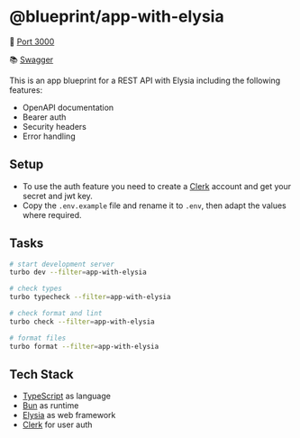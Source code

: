 # @blueprint/app-with-elysia

:electric_plug: [Port 3000](http://localhost:3000)

:books: [Swagger](http://localhost:3000/swagger)

This is an app blueprint for a REST API with Elysia including the following features:

- OpenAPI documentation
- Bearer auth
- Security headers
- Error handling

## Setup

- To use the auth feature you need to create a [Clerk](https://clerk.com) account and get your secret and jwt key.
- Copy the `.env.example` file and rename it to `.env`, then adapt the values where required.

## Tasks

```sh
# start development server
turbo dev --filter=app-with-elysia

# check types
turbo typecheck --filter=app-with-elysia

# check format and lint
turbo check --filter=app-with-elysia

# format files
turbo format --filter=app-with-elysia
```

## Tech Stack

- [TypeScript](https://www.typescriptlang.org/) as language
- [Bun](https://bun.sh/) as runtime
- [Elysia](https://elysiajs.com/) as web framework
- [Clerk](https://clerk.com) for user auth
